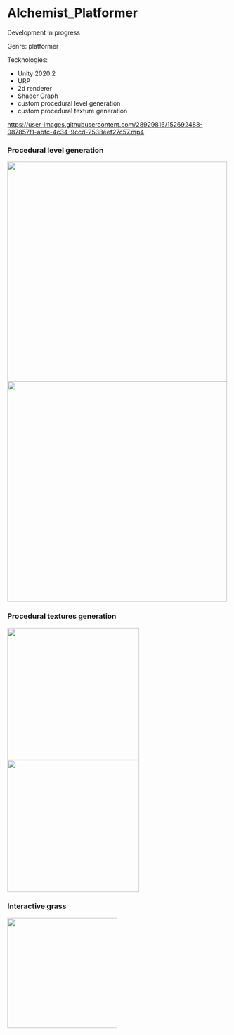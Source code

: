 # Alchemist_Platformer
Development in progress

Genre: platformer

Tecknologies:
- Unity 2020.2
- URP
- 2d renderer
- Shader Graph
- custom procedural level generation
- custom procedural texture generation


https://user-images.githubusercontent.com/28929816/152692488-087857f1-abfc-4c34-9ccd-2538eef27c57.mp4

### Procedural level generation

<img src="https://user-images.githubusercontent.com/28929816/152699514-9b608a9a-b559-4d10-b2ca-ef5c5781a5fa.png" height="500"/> <img src="https://user-images.githubusercontent.com/28929816/152699517-eafd711e-a271-4080-9efb-4387dbf8ef12.png" height="500"/>

### Procedural textures generation

<img src="https://user-images.githubusercontent.com/28929816/152699527-e17fa72d-f281-482c-81d4-d4f8957929ff.png" height="300"/> <img src="https://user-images.githubusercontent.com/28929816/152699529-4268f1da-88be-4da7-88b8-5afe0dcd52da.png" height="300"/>

### Interactive grass

<img src="https://user-images.githubusercontent.com/28929816/152699537-c8880a9e-5bd7-4c79-98c1-8c8b7d94da83.gif" height="250"/>



